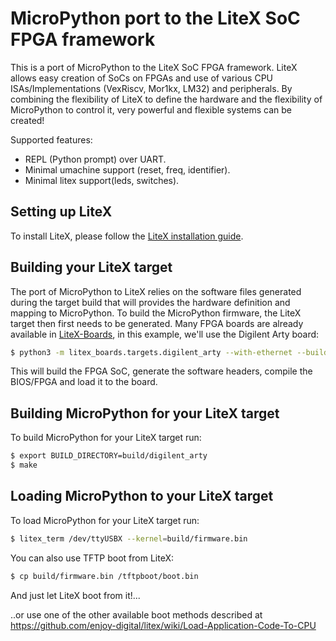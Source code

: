MicroPython port to the LiteX SoC FPGA framework
================================================

This is a port of MicroPython to the LiteX SoC FPGA framework. LiteX allows easy creation of SoCs
on FPGAs and use of various CPU ISAs/Implementations (VexRiscv, Mor1kx, LM32) and peripherals. By
combining the flexibility of LiteX to define the hardware and the flexibility of MicroPython to
control it, very powerful and flexible systems can be created!

Supported features:
- REPL (Python prompt) over UART.
- Minimal umachine support (reset, freq, identifier).
- Minimal litex support(leds, switches).

Setting up LiteX
-------------------

To install LiteX, please follow the [LiteX installation guide](https://github.com/enjoy-digital/litex/wiki/Installation).

Building your LiteX target
-------------------------------
The port of MicroPython to LiteX relies on the software files generated during the target build
that will provides the hardware definition and mapping to MicroPython. To build the MicroPython
firmware, the LiteX target then first needs to be generated. Many FPGA boards are already available
in [LiteX-Boards](https://github.com/litex-hub/litex-boards), in this example, we'll use the Digilent
Arty board:

```bash
$ python3 -m litex_boards.targets.digilent_arty --with-ethernet --build --load
```
This will build the FPGA SoC, generate the software headers, compile the BIOS/FPGA and load it to the board.

Building MicroPython for your LiteX target
----------------------------------------------------
To build MicroPython for your LiteX target run:
```bash
$ export BUILD_DIRECTORY=build/digilent_arty
$ make
```

Loading MicroPython to your LiteX target
---------------------------------------------------
To load MicroPython for your LiteX target run:
```bash
$ litex_term /dev/ttyUSBX --kernel=build/firmware.bin
```
You can also use TFTP boot from LiteX:
```bash
$ cp build/firmware.bin /tftpboot/boot.bin
```
And just let LiteX boot from it!...

..or use one of the other available boot methods described at https://github.com/enjoy-digital/litex/wiki/Load-Application-Code-To-CPU